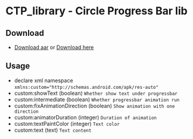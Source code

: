 # CTP_library - Circle Progress Bar lib
## Download
* [Download aar](https://www.asuswebstorage.com/navigate/s/CF477E034C92419DA1441920C3BFA539Y) or [Download here](https://bintray.com/s011208/yhh/download_file?file_path=ctp_lib.aar)

## Usage
* declare xml namespace ```xmlns:custom="http://schemas.android.com/apk/res-auto"```
* custom:showText (boolean) ```Whether show text under progressbar```
* custom:intermediate (boolean) ```Whether progressbar animation run```
* custom:fixAnimationDirection (boolean) ```Show animation with one direction```
* custom:animatorDuration (integer) ```Duration of animation```
* custom:textPaintColor (integer) ```Text color```
* custom:text (text) ```Text content```
